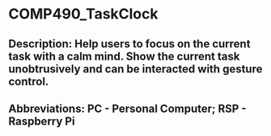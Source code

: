 # COMP490_TaskClock
## Description: Help users to focus on the current task with a calm mind. Show the current task unobtrusively and can be interacted with gesture control. 
## Abbreviations: PC - Personal Computer; RSP - Raspberry Pi 
